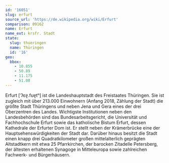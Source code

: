 ```yaml
---
id: '16051'
slug: erfurt
source_url: 'https://de.wikipedia.org/wiki/Erfurt'
comparison: 09162
name: Erfurt
name_ext: krsfr. Stadt
state:
  slug: thueringen
  name: Thüringen
  id: '16'
geo:
  bbox:
    - 10.855
    - 50.89
    - 11.175
    - 51.08
---
```


Erfurt [ˈʔɛɐ̯.fʊɐ̯tʰ] ist die Landeshauptstadt des Freistaates Thüringen. Sie ist zugleich mit über 213.000 Einwohnern (Anfang 2018, Zählung der Stadt) die größte Stadt Thüringens und neben Jena und Gera eines der drei Oberzentren des Landes. Wichtigste Institutionen neben den Landesbehörden sind das Bundesarbeitsgericht, die Universität und Fachhochschule Erfurt sowie das katholische Bistum Erfurt, dessen Kathedrale der Erfurter Dom ist. Er stellt neben der Krämerbrücke eine der Hauptsehenswürdigkeiten der Stadt dar. Darüber hinaus besitzt die Stadt einen knapp drei Quadratkilometer großen mittelalterlich geprägten Altstadtkern mit etwa 25 Pfarrkirchen, der barocken Zitadelle Petersberg, der ältesten erhaltenen Synagoge in Mitteleuropa sowie zahlreichen Fachwerk- und Bürgerhäusern.
